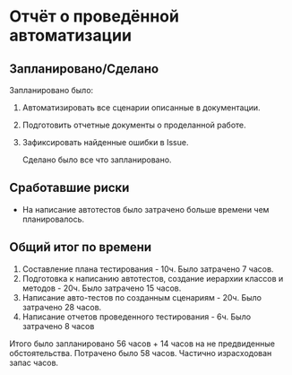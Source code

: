 # Отчёт о проведённой автоматизации

## Запланировано/Сделано

Запланировано было:
1. Автоматизировать все сценарии описанные в документации.
2. Подготовить отчетные документы о проделанной работе.
3. Зафиксировать найденные ошибки в Issue.

   Сделано было все что запланировано.


## Сработавшие риски

* На написание автотестов было затрачено больше времени чем планировалось.

## Общий итог по времени

1. Составление плана тестирования - 10ч. Было затрачено 7 часов.
2. Подготовка к написанию автотестов, создание иерархии классов и методов - 20ч. Было затрачено 15 часов.
3. Написание авто-тестов по созданным сценариям - 20ч. Было затрачено 28 часов.
4. Написание отчетов проведенного тестирования - 6ч. Было затрачено 8 часов

Итого было запланировано 56 часов + 14 часов на не предвиденные обстоятельства. 
Потрачено было 58 часов. Частично израсходован запас часов.
